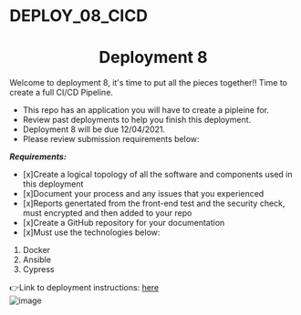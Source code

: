 # DEPLOY_08_CICD

<h1 align=center>Deployment 8</h1>

Welcome to deployment 8, it's time to put all the pieces together!! Time to create a full CI/CD Pipeline.

- This repo has an application you will have to create a pipleine for.
- Review past deployments to help you finish this deployment.
- Deployment 8 will be due 12/04/2021.
- Please review submission requirements below: 

***Requirements:*** 
- [x]Create a logical topology of all the software and components used in this deployment
- [x]Document your process and any issues that you experienced 
- [x]Reports genertated from the front-end test and the security check, must encrypted and then added to your repo 
- [x]Create a GitHub repository for your documentation
- [x]Must use the technologies below:
1. Docker
2. Ansible
5. Cypress


👉Link to deployment instructions: [here](https://github.com/kura-labs-org/DEPLOY_08_CICD/blob/main/Deployment%208.pdf)  
![image](https://encrypted-tbn0.gstatic.com/images?q=tbn:ANd9GcS0vQbTWDSkdWZYD_g_QVr4x8IbVCdmi-Yv3w&usqp=CAU)
